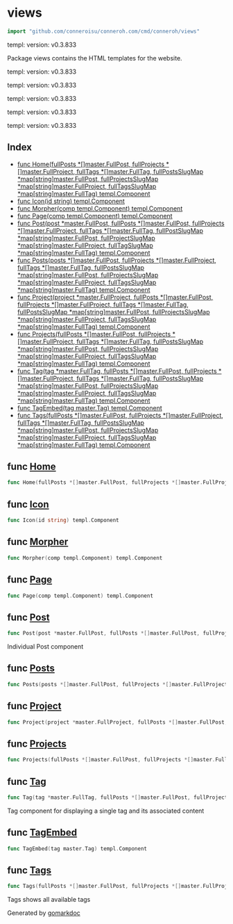 <!-- gomarkdoc:embed:start -->

<!-- Code generated by gomarkdoc. DO NOT EDIT -->

# views

```go
import "github.com/conneroisu/conneroh.com/cmd/conneroh/views"
```

templ: version: v0.3.833

Package views contains the HTML templates for the website.

templ: version: v0.3.833

templ: version: v0.3.833

templ: version: v0.3.833

templ: version: v0.3.833

templ: version: v0.3.833

## Index

- [func Home\(fullPosts \*\[\]master.FullPost, fullProjects \*\[\]master.FullProject, fullTags \*\[\]master.FullTag, fullPostsSlugMap \*map\[string\]master.FullPost, fullProjectsSlugMap \*map\[string\]master.FullProject, fullTagsSlugMap \*map\[string\]master.FullTag\) templ.Component](<#Home>)
- [func Icon\(id string\) templ.Component](<#Icon>)
- [func Morpher\(comp templ.Component\) templ.Component](<#Morpher>)
- [func Page\(comp templ.Component\) templ.Component](<#Page>)
- [func Post\(post \*master.FullPost, fullPosts \*\[\]master.FullPost, fullProjects \*\[\]master.FullProject, fullTags \*\[\]master.FullTag, fullPostSlugMap \*map\[string\]master.FullPost, fullProjectSlugMap \*map\[string\]master.FullProject, fullTagSlugMap \*map\[string\]master.FullTag\) templ.Component](<#Post>)
- [func Posts\(posts \*\[\]master.FullPost, fullProjects \*\[\]master.FullProject, fullTags \*\[\]master.FullTag, fullPostsSlugMap \*map\[string\]master.FullPost, fullProjectsSlugMap \*map\[string\]master.FullProject, fullTagsSlugMap \*map\[string\]master.FullTag\) templ.Component](<#Posts>)
- [func Project\(project \*master.FullProject, fullPosts \*\[\]master.FullPost, fullProjects \*\[\]master.FullProject, fullTags \*\[\]master.FullTag, fullPostsSlugMap \*map\[string\]master.FullPost, fullProjectsSlugMap \*map\[string\]master.FullProject, fullTagsSlugMap \*map\[string\]master.FullTag\) templ.Component](<#Project>)
- [func Projects\(fullPosts \*\[\]master.FullPost, fullProjects \*\[\]master.FullProject, fullTags \*\[\]master.FullTag, fullPostsSlugMap \*map\[string\]master.FullPost, fullProjectsSlugMap \*map\[string\]master.FullProject, fullTagsSlugMap \*map\[string\]master.FullTag\) templ.Component](<#Projects>)
- [func Tag\(tag \*master.FullTag, fullPosts \*\[\]master.FullPost, fullProjects \*\[\]master.FullProject, fullTags \*\[\]master.FullTag, fullPostsSlugMap \*map\[string\]master.FullPost, fullProjectsSlugMap \*map\[string\]master.FullProject, fullTagsSlugMap \*map\[string\]master.FullTag\) templ.Component](<#Tag>)
- [func TagEmbed\(tag master.Tag\) templ.Component](<#TagEmbed>)
- [func Tags\(fullPosts \*\[\]master.FullPost, fullProjects \*\[\]master.FullProject, fullTags \*\[\]master.FullTag, fullPostsSlugMap \*map\[string\]master.FullPost, fullProjectsSlugMap \*map\[string\]master.FullProject, fullTagsSlugMap \*map\[string\]master.FullTag\) templ.Component](<#Tags>)


<a name="Home"></a>
## func [Home](<https://github.com/conneroisu/conneroh.com/blob/main/cmd/conneroh/views/home_templ.go#L13-L20>)

```go
func Home(fullPosts *[]master.FullPost, fullProjects *[]master.FullProject, fullTags *[]master.FullTag, fullPostsSlugMap *map[string]master.FullPost, fullProjectsSlugMap *map[string]master.FullProject, fullTagsSlugMap *map[string]master.FullTag) templ.Component
```



<a name="Icon"></a>
## func [Icon](<https://github.com/conneroisu/conneroh.com/blob/main/cmd/conneroh/views/components_templ.go#L16-L18>)

```go
func Icon(id string) templ.Component
```



<a name="Morpher"></a>
## func [Morpher](<https://github.com/conneroisu/conneroh.com/blob/main/cmd/conneroh/views/types_templ.go#L60>)

```go
func Morpher(comp templ.Component) templ.Component
```



<a name="Page"></a>
## func [Page](<https://github.com/conneroisu/conneroh.com/blob/main/cmd/conneroh/views/types_templ.go#L13>)

```go
func Page(comp templ.Component) templ.Component
```



<a name="Post"></a>
## func [Post](<https://github.com/conneroisu/conneroh.com/blob/main/cmd/conneroh/views/posts_templ.go#L186-L194>)

```go
func Post(post *master.FullPost, fullPosts *[]master.FullPost, fullProjects *[]master.FullProject, fullTags *[]master.FullTag, fullPostSlugMap *map[string]master.FullPost, fullProjectSlugMap *map[string]master.FullProject, fullTagSlugMap *map[string]master.FullTag) templ.Component
```

Individual Post component

<a name="Posts"></a>
## func [Posts](<https://github.com/conneroisu/conneroh.com/blob/main/cmd/conneroh/views/posts_templ.go#L18-L25>)

```go
func Posts(posts *[]master.FullPost, fullProjects *[]master.FullProject, fullTags *[]master.FullTag, fullPostsSlugMap *map[string]master.FullPost, fullProjectsSlugMap *map[string]master.FullProject, fullTagsSlugMap *map[string]master.FullTag) templ.Component
```



<a name="Project"></a>
## func [Project](<https://github.com/conneroisu/conneroh.com/blob/main/cmd/conneroh/views/projects_templ.go#L17-L25>)

```go
func Project(project *master.FullProject, fullPosts *[]master.FullPost, fullProjects *[]master.FullProject, fullTags *[]master.FullTag, fullPostsSlugMap *map[string]master.FullPost, fullProjectsSlugMap *map[string]master.FullProject, fullTagsSlugMap *map[string]master.FullTag) templ.Component
```



<a name="Projects"></a>
## func [Projects](<https://github.com/conneroisu/conneroh.com/blob/main/cmd/conneroh/views/projects_templ.go#L198-L205>)

```go
func Projects(fullPosts *[]master.FullPost, fullProjects *[]master.FullProject, fullTags *[]master.FullTag, fullPostsSlugMap *map[string]master.FullPost, fullProjectsSlugMap *map[string]master.FullProject, fullTagsSlugMap *map[string]master.FullTag) templ.Component
```



<a name="Tag"></a>
## func [Tag](<https://github.com/conneroisu/conneroh.com/blob/main/cmd/conneroh/views/tags_templ.go#L207-L215>)

```go
func Tag(tag *master.FullTag, fullPosts *[]master.FullPost, fullProjects *[]master.FullProject, fullTags *[]master.FullTag, fullPostsSlugMap *map[string]master.FullPost, fullProjectsSlugMap *map[string]master.FullProject, fullTagsSlugMap *map[string]master.FullTag) templ.Component
```

Tag component for displaying a single tag and its associated content

<a name="TagEmbed"></a>
## func [TagEmbed](<https://github.com/conneroisu/conneroh.com/blob/main/cmd/conneroh/views/components_templ.go#L60-L62>)

```go
func TagEmbed(tag master.Tag) templ.Component
```



<a name="Tags"></a>
## func [Tags](<https://github.com/conneroisu/conneroh.com/blob/main/cmd/conneroh/views/tags_templ.go#L18-L25>)

```go
func Tags(fullPosts *[]master.FullPost, fullProjects *[]master.FullProject, fullTags *[]master.FullTag, fullPostsSlugMap *map[string]master.FullPost, fullProjectsSlugMap *map[string]master.FullProject, fullTagsSlugMap *map[string]master.FullTag) templ.Component
```

Tags shows all available tags

Generated by [gomarkdoc](<https://github.com/princjef/gomarkdoc>)


<!-- gomarkdoc:embed:end -->
